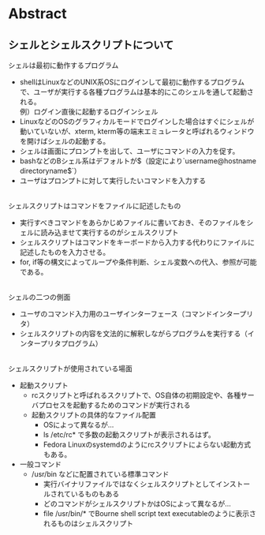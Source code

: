 # Abstract

## シェルとシェルスクリプトについて
シェルは最初に動作するプログラム
- shellはLinuxなどのUNIX系OSにログインして最初に動作するプログラムで、ユーザが実行する各種プログラムは基本的にこのシェルを通して起動される。
<br>例）ログイン直後に起動するログインシェル
- LinuxなどのOSのグラフィカルモードでログインした場合はすぐにシェルが動いていないが、xterm, kterm等の端末エミュレータと呼ばれるウィンドウを開けばシェルの起動する。
- シェルは画面にプロンプトを出して、ユーザにコマンドの入力を促す。
- bashなどのBシェル系はデフォルトが$（設定により`username@hostname directoryname$`）
- ユーザはプロンプトに対して実行したいコマンドを入力する

<br>シェルスクリプトはコマンドをファイルに記述したもの
- 実行すべきコマンドをあらかじめファイルに書いておき、そのファイルをシェルに読み込ませて実行するのがシェルスクリプト
- シェルスクリプトはコマンドをキーボードから入力する代わりにファイルに記述したものを入力させる。
- for, if等の構文によってループや条件判断、シェル変数への代入、参照が可能である。

<br>シェルの二つの側面
- ユーザのコマンド入力用のユーザインターフェース（コマンドインタープリタ）
- シェルスクリプトの内容を文法的に解釈しながらプログラムを実行する（インタープリタプログラム）

<br>シェルスクリプトが使用されている場面
- 起動スクリプト
    - rcスクリプトと呼ばれるスクリプトで、OS自体の初期設定や、各種サーバプロセスを起動するためのコマンドが実行される
    - 起動スクリプトの具体的なファイル配置
        - OSによって異なるが...
        - ls /etc/rc* で多数の起動スクリプトが表示されるはず。
        - Fedora Linuxのsystemdのようにrcスクリプトによらない起動方式もある。
- 一般コマンド
    - /usr/bin などに配置されている標準コマンド
        - 実行バイナリファイルではなくシェルスクリプトとしてインストールされているものもある
        - どのコマンドがシェルスクリプトかはOSによって異なるが...
        - file /usr/bin/* でBourne shell script text executableのように表示されるものはシェルスクリプト

